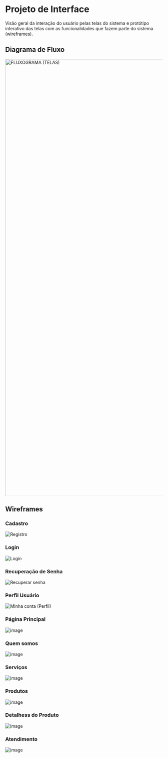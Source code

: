
# Projeto de Interface

Visão geral da interação do usuário pelas telas do sistema e protótipo interativo das telas com as funcionalidades que fazem parte do sistema (wireframes).

## Diagrama de Fluxo

<img width="1392" alt="FLUXOGRAMA (TELAS)" src="https://github.com/sil-barbosa/pmv-ads-2024-1-e4-proj-infra-t4-pmv-ads-2024-1-e4-proj-infra-t4-ortorec/assets/106809153/84f5dd77-f4cf-426a-9dcf-c92e881ca63d">

## Wireframes

### Cadastro

![Registro](https://github.com/sil-barbosa/pmv-ads-2024-1-e4-proj-infra-t4-pmv-ads-2024-1-e4-proj-infra-t4-ortorec/assets/106809153/06bf1c02-12da-47a2-a64f-34c90faa65cd)

### Login

![Login](https://github.com/sil-barbosa/pmv-ads-2024-1-e4-proj-infra-t4-pmv-ads-2024-1-e4-proj-infra-t4-ortorec/assets/106809153/ffba7a7b-6613-434c-ae56-f705bc7f248d)

### Recuperação de Senha

![Recuperar senha](https://github.com/sil-barbosa/pmv-ads-2024-1-e4-proj-infra-t4-pmv-ads-2024-1-e4-proj-infra-t4-ortorec/assets/106809153/da30c3ae-3bde-439c-bc21-57ed9693cedd)

### Perfil Usuário

![MInha conta (Perfil)](https://github.com/sil-barbosa/pmv-ads-2024-1-e4-proj-infra-t4-pmv-ads-2024-1-e4-proj-infra-t4-ortorec/assets/106809153/eb836503-f154-4cce-a41f-9b000c3d125a)

### Página Principal

  ![image](https://github.com/ICEI-PUC-Minas-PMV-ADS/pmv-ads-2024-1-e4-proj-infra-t4-pmv-ads-2024-1-e4-proj-infra-t4-ortorec/assets/106809153/c04d23f4-7e9d-4cf8-812f-ed0e4ace180d)


### Quem somos

![image](https://github.com/ICEI-PUC-Minas-PMV-ADS/pmv-ads-2024-1-e4-proj-infra-t4-pmv-ads-2024-1-e4-proj-infra-t4-ortorec/assets/106809153/e7cf00b4-b976-4b6e-a7dd-f7ad09a7a2d8)

### Serviços

![image](https://github.com/ICEI-PUC-Minas-PMV-ADS/pmv-ads-2024-1-e4-proj-infra-t4-pmv-ads-2024-1-e4-proj-infra-t4-ortorec/assets/106809153/4c469234-a43c-4524-9850-3dc816ee9b78)

### Produtos

![image](https://github.com/ICEI-PUC-Minas-PMV-ADS/pmv-ads-2024-1-e4-proj-infra-t4-pmv-ads-2024-1-e4-proj-infra-t4-ortorec/assets/106809153/36175215-315b-4000-aba7-90606526a4fc)

### Detalhess do Produto
![image](https://github.com/ICEI-PUC-Minas-PMV-ADS/pmv-ads-2024-1-e4-proj-infra-t4-pmv-ads-2024-1-e4-proj-infra-t4-ortorec/assets/106809153/83675b70-b921-469c-b5b4-22b2ce4210a9)

### Atendimento

![image](https://github.com/ICEI-PUC-Minas-PMV-ADS/pmv-ads-2024-1-e4-proj-infra-t4-pmv-ads-2024-1-e4-proj-infra-t4-ortorec/assets/106809153/e053586f-a24f-4f76-8487-4e6e19f7d5ca)

